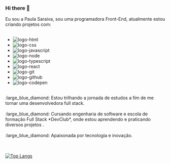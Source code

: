 ### Hi there :wave:

Eu sou a Paula Saraiva, sou uma programadora Front-End, atualmente estou criando projetos com:
<br>
<br>

  - <img src="https://img.shields.io/badge/HTML5-E34F26?style=for-the-badge&logo=html5&logoColor=white" alt="logo-html" />
  - <img src="https://img.shields.io/badge/CSS3-1572B6?style=for-the-badge&logo=css3&logoColor=white" alt=logo-css />
  - <img src="https://img.shields.io/badge/JavaScript-323330?style=for-the-badge&logo=javascript&logoColor=F7DF1E" alt="logo-javascript" />
  - <img src="https://img.shields.io/badge/Node.js-43853D?style=for-the-badge&logo=node.js&logoColor=white" alt="logo-node" />
  - <img src="https://img.shields.io/badge/TypeScript-007ACC?style=for-the-badge&logo=typescript&logoColor=white" alt="logo-typescript" />
  - <img src="https://img.shields.io/badge/React-20232A?style=for-the-badge&logo=react&logoColor=61DAFB" alt="logo-react" />
  - <img src="https://img.shields.io/badge/GIT-E44C30?style=for-the-badge&logo=git&logoColor=white" alt="logo-git" />
  - <img src="https://img.shields.io/badge/GitHub-100000?style=for-the-badge&logo=github&logoColor=white" alt="logo-github" />
  - <img src="https://img.shields.io/badge/Codepen-000000?style=for-the-badge&logo=codepen&logoColor=white" alt="logo-codepen" />
<br>
  :large_blue_diamond: Estou trilhando a jornada de estudos a fim de me tornar uma desenvolvedora full stack.
  <br><br>
  :large_blue_diamond: Cursando engenharia de software e escola de formação Full Stack *DevClub*, onde estou aprendendo e praticando diversos projetos .
  <br><br>
  :large_blue_diamond: Apaixonada por tecnologia e inovação.
<br>
<br>
<br>

[![Top Langs](https://github-readme-stats.vercel.app/api/top-langs/?username=paulasaraivadev)](https://github.com/anuraghazra/github-readme-stats)


